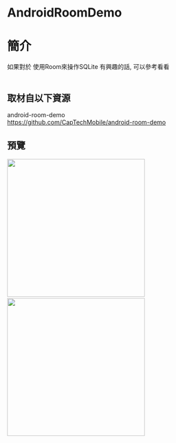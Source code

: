 # AndroidRoomDemo

簡介
==================================
如果對於 使用Room來操作SQLite 有興趣的話, 可以參考看看                                   

取材自以下資源
--------
android-room-demo                                   
https://github.com/CapTechMobile/android-room-demo
                              
預覽
--------
<p align="left">
  <img src="https://i.imgur.com/W6UFHj8.jpg" width="320"/>
    
  <img src="https://i.imgur.com/gT3sBO9.jpg" width="320"/>
</p>                  

